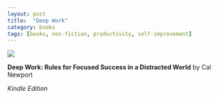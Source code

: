 ```yaml
---
layout: post
title:  "Deep Work"
category: books
tags: [books, non-fiction, productivity, self-improvement]
---
```


<a target="_blank"  href="https://www.amazon.com/gp/product/1455586692/ref=as_li_tl?ie=UTF8&camp=1789&creative=9325&creativeASIN=1455586692&linkCode=as2&tag=42models-20&linkId=13ec055b14ca5004ac2849518f1c6d44"><img border="0" src="//ws-na.amazon-adsystem.com/widgets/q?_encoding=UTF8&MarketPlace=US&ASIN=1455586692&ServiceVersion=20070822&ID=AsinImage&WS=1&Format=_SL160_&tag=42models-20" ></a><img src="//ir-na.amazon-adsystem.com/e/ir?t=42models-20&l=am2&o=1&a=1455586692" width="1" height="1" border="0" alt="" style="border:none !important; margin:0px !important;" />

**Deep Work: Rules for Focused Success in a Distracted World** by Cal Newport

*Kindle Edition*

